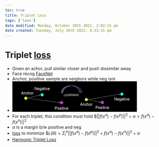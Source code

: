 ```yaml
---
toc: true
title: Triplet Loss
tags: ['loss']
date modified: Monday, October 10th 2022, 2:02:15 pm
date created: Tuesday, July 26th 2022, 8:33:15 pm
---
```


# Triplet [loss](../Tag%20Pages/loss.md)
- Given an achor, pull similar closer and push dissimilar away
- Face recog [FaceNet](FaceNet.md)
- Anchor, positive sample are neigbors while neg isnt
- ![](../images/Pasted%20image%2020220310200651.png)
- For each triplet, this condition must hold $$||f(x^a) - f(x^p)||^2 + \alpha \gt f(x^a) - f(x^n)||^2$
- $\alpha$ is a margin b/w positive and neg
- [loss](../Tag%20Pages/loss.md) to minimize $$L(\theta) = \Sigma_i^n||f(x^a) - f(x^p)||^2 + f(x^a) - f(x^n)||^2 + \alpha$
- [Harmonic Triplet Loss](Harmonic%20Triplet%20Loss)



